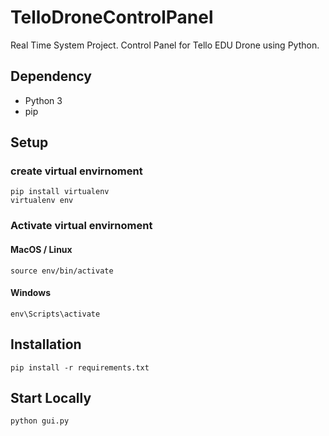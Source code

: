 # TelloDroneControlPanel
Real Time System Project. Control Panel for Tello EDU Drone using Python. 

## Dependency
- Python 3
- pip
## Setup
### create virtual envirnoment
```
pip install virtualenv
virtualenv env
```

### Activate virtual envirnoment
#### MacOS / Linux
`source env/bin/activate`
#### Windows
`env\Scripts\activate`

## Installation
`pip install -r requirements.txt`

## Start Locally
`python gui.py`